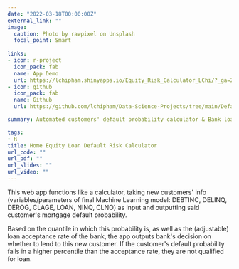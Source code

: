 ```yaml
---
date: "2022-03-18T00:00:00Z"
external_link: ""
image:
  caption: Photo by rawpixel on Unsplash
  focal_point: Smart
  
links:
- icon: r-project
  icon_pack: fab
  name: App Demo
  url: https://lchipham.shinyapps.io/Equity_Risk_Calculator_LChi/?_ga=2.230444380.1762437374.1657211131-152105986.1657211131
- icon: github
  icon_pack: fab
  name: Github
  url: https://github.com/lchipham/Data-Science-Projects/tree/main/Default%20Probability%20Prediction%20-%20Home%20Equity%20Loan

summary: Automated customers' default probability calculator & Bank loan decision generator. A ML model deployment app.

tags:
- R
title: Home Equity Loan Default Risk Calculator
url_code: ""
url_pdf: ""
url_slides: ""
url_video: ""
---
```


This web app functions like a calculator, taking new customers' info (variables/parameters of final Machine Learning model: DEBTINC, DELINQ, DEROG, CLAGE, LOAN, NINQ, CLNO) as input and outputting said customer's mortgage default probability.

Based on the quantile in which this probability is, as well as the (adjustable) loan acceptance rate of the bank, the app  outputs bank's decision on whether to lend to this new customer. If the customer's default probability falls in a higher percentile than the acceptance rate, they are not qualified for loan. 